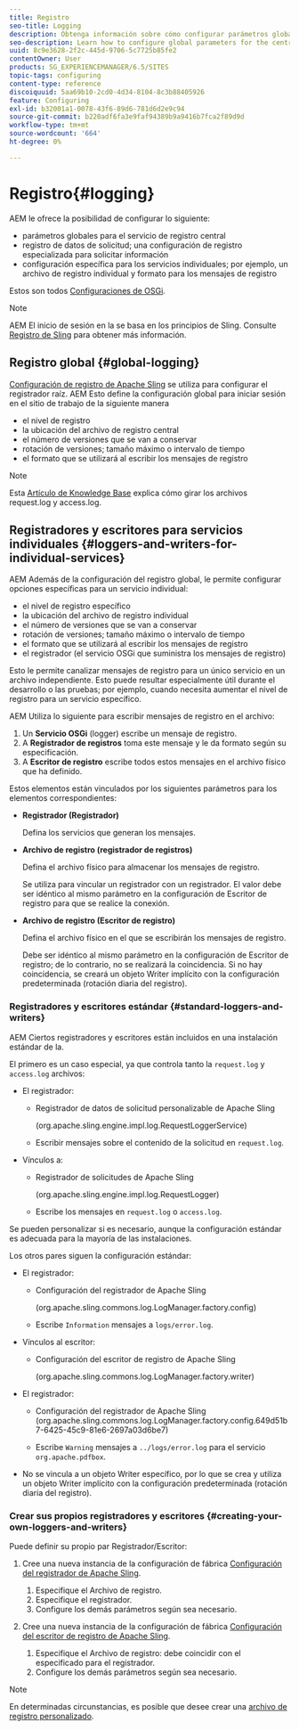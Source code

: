 ```yaml
---
title: Registro
seo-title: Logging
description: Obtenga información sobre cómo configurar parámetros globales para el servicio de registro central, la configuración específica de los servicios individuales o cómo solicitar el registro de datos.
seo-description: Learn how to configure global parameters for the central logging service, specific settings for the individual services or how to request data logging.
uuid: 8c9e3628-2f2c-445d-9706-5c7725b85fe2
contentOwner: User
products: SG_EXPERIENCEMANAGER/6.5/SITES
topic-tags: configuring
content-type: reference
discoiquuid: 5aa69b10-2cd0-4d34-8104-8c3b88405926
feature: Configuring
exl-id: b32001a1-0078-43f6-89d6-781d6d2e9c94
source-git-commit: b220adf6fa3e9faf94389b9a9416b7fca2f89d9d
workflow-type: tm+mt
source-wordcount: '664'
ht-degree: 0%

---
```


# Registro{#logging}

AEM le ofrece la posibilidad de configurar lo siguiente:

* parámetros globales para el servicio de registro central
* registro de datos de solicitud; una configuración de registro especializada para solicitar información
* configuración específica para los servicios individuales; por ejemplo, un archivo de registro individual y formato para los mensajes de registro

Estos son todos [Configuraciones de OSGi](/help/sites-deploying/configuring-osgi.md).

>[!NOTE]
>
>AEM El inicio de sesión en la se basa en los principios de Sling. Consulte [Registro de Sling](https://sling.apache.org/site/logging.html) para obtener más información.

## Registro global {#global-logging}

[Configuración de registro de Apache Sling](/help/sites-deploying/osgi-configuration-settings.md) se utiliza para configurar el registrador raíz. AEM Esto define la configuración global para iniciar sesión en el sitio de trabajo de la siguiente manera

* el nivel de registro
* la ubicación del archivo de registro central
* el número de versiones que se van a conservar
* rotación de versiones; tamaño máximo o intervalo de tiempo
* el formato que se utilizará al escribir los mensajes de registro

>[!NOTE]
>
>Esta [Artículo de Knowledge Base](https://helpx.adobe.com/experience-manager/kb/HowToRotateRequestAndAccessLog.html) explica cómo girar los archivos request.log y access.log.

## Registradores y escritores para servicios individuales {#loggers-and-writers-for-individual-services}

AEM Además de la configuración del registro global, le permite configurar opciones específicas para un servicio individual:

* el nivel de registro específico
* la ubicación del archivo de registro individual
* el número de versiones que se van a conservar
* rotación de versiones; tamaño máximo o intervalo de tiempo
* el formato que se utilizará al escribir los mensajes de registro
* el registrador (el servicio OSGi que suministra los mensajes de registro)

Esto le permite canalizar mensajes de registro para un único servicio en un archivo independiente. Esto puede resultar especialmente útil durante el desarrollo o las pruebas; por ejemplo, cuando necesita aumentar el nivel de registro para un servicio específico.

AEM Utiliza lo siguiente para escribir mensajes de registro en el archivo:

1. Un **Servicio OSGi** (logger) escribe un mensaje de registro.
1. A **Registrador de registros** toma este mensaje y le da formato según su especificación.
1. A **Escritor de registro** escribe todos estos mensajes en el archivo físico que ha definido.

Estos elementos están vinculados por los siguientes parámetros para los elementos correspondientes:

* **Registrador (Registrador)**

   Defina los servicios que generan los mensajes.

* **Archivo de registro (registrador de registros)**

   Defina el archivo físico para almacenar los mensajes de registro.

   Se utiliza para vincular un registrador con un registrador. El valor debe ser idéntico al mismo parámetro en la configuración de Escritor de registro para que se realice la conexión.

* **Archivo de registro (Escritor de registro)**

   Defina el archivo físico en el que se escribirán los mensajes de registro.

   Debe ser idéntico al mismo parámetro en la configuración de Escritor de registro; de lo contrario, no se realizará la coincidencia. Si no hay coincidencia, se creará un objeto Writer implícito con la configuración predeterminada (rotación diaria del registro).

### Registradores y escritores estándar {#standard-loggers-and-writers}

AEM Ciertos registradores y escritores están incluidos en una instalación estándar de la.

El primero es un caso especial, ya que controla tanto la `request.log` y `access.log` archivos:

* El registrador:

   * Registrador de datos de solicitud personalizable de Apache Sling

      (org.apache.sling.engine.impl.log.RequestLoggerService)

   * Escribir mensajes sobre el contenido de la solicitud en `request.log`.

* Vínculos a:

   * Registrador de solicitudes de Apache Sling

      (org.apache.sling.engine.impl.log.RequestLogger)

   * Escribe los mensajes en `request.log` o `access.log`.

Se pueden personalizar si es necesario, aunque la configuración estándar es adecuada para la mayoría de las instalaciones.

Los otros pares siguen la configuración estándar:

* El registrador:

   * Configuración del registrador de Apache Sling

      (org.apache.sling.commons.log.LogManager.factory.config)

   * Escribe `Information` mensajes a `logs/error.log`.

* Vínculos al escritor:

   * Configuración del escritor de registro de Apache Sling

      (org.apache.sling.commons.log.LogManager.factory.writer)

* El registrador:

   * Configuración del registrador de Apache Sling (org.apache.sling.commons.log.LogManager.factory.config.649d51b7-6425-45c9-81e6-2697a03d6be7)

   * Escribe `Warning` mensajes a `../logs/error.log` para el servicio `org.apache.pdfbox`.

* No se vincula a un objeto Writer específico, por lo que se crea y utiliza un objeto Writer implícito con la configuración predeterminada (rotación diaria del registro).

### Crear sus propios registradores y escritores {#creating-your-own-loggers-and-writers}

Puede definir su propio par Registrador/Escritor:

1. Cree una nueva instancia de la configuración de fábrica [Configuración del registrador de Apache Sling](/help/sites-deploying/osgi-configuration-settings.md).

   1. Especifique el Archivo de registro.
   1. Especifique el registrador.
   1. Configure los demás parámetros según sea necesario.

1. Cree una nueva instancia de la configuración de fábrica [Configuración del escritor de registro de Apache Sling](/help/sites-deploying/osgi-configuration-settings.md).

   1. Especifique el Archivo de registro: debe coincidir con el especificado para el registrador.
   1. Configure los demás parámetros según sea necesario.

>[!NOTE]
>
>En determinadas circunstancias, es posible que desee crear una [archivo de registro personalizado](/help/sites-deploying/monitoring-and-maintaining.md#create-a-custom-log-file).
